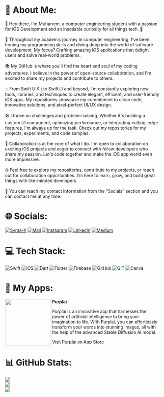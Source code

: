 # 💫 About Me:
👋 Hey there, I'm Muharrem, a computer engineering student with a passion for iOS Development and an insatiable curiosity for all things tech. 📱<br><br>🚀 Throughout my academic journey in computer engineering, I've been honing my programming skills and diving deep into the world of software development. My focus? Crafting amazing iOS applications that delight users and solve real-world problems.<br><br>📚 My GitHub is where you'll find the heart and soul of my coding adventures. I believe in the power of open-source collaboration, and I'm excited to share my projects and contribute to others.<br><br>💡 From Swift UIKit to SwiftUI and beyond, I'm constantly exploring new tools, libraries, and techniques to create elegant, efficient, and user-friendly iOS apps. My repositories showcase my commitment to clean code, innovative solutions, and pixel-perfect UI/UX design.<br><br>🛠️ I thrive on challenges and problem-solving. Whether it's building a custom UI component, optimizing performance, or integrating cutting-edge features, I'm always up for the task. Check out my repositories for my projects, experiments, and code samples.<br><br>🌟 Collaboration is at the core of what I do. I'm open to collaboration on exciting iOS projects and eager to connect with fellow developers who share my passion. Let's code together and make the iOS app world even more impressive.<br><br>🌐 Feel free to explore my repositories, contribute to my projects, or reach out for collaboration opportunities. I'm here to learn, grow, and build great things with like-minded developers.<br><br>📧 You can reach my contact information from the "Socials" section and you can contact me at any time.

# 🌐 Socials:
[![Synta-X](https://img.shields.io/badge/Synta--X-100000?style=flat&logo=Wordpress&logoColor=white&labelColor=626262&color=626262)](https://synta-x.com/) [![Mail](https://img.shields.io/badge/Mail-100000?style=flat&logo=Gmail&logoColor=white&labelColor=FF0000&color=FF0000)](mailto:koroglu.muharrem@hotmail.com) [![Instagram](https://img.shields.io/badge/Instagram-%23E4405F.svg?logo=Instagram&logoColor=white)](https://instagram.com/m.koroglu99) [![LinkedIn](https://img.shields.io/badge/LinkedIn-%230077B5.svg?logo=linkedin&logoColor=white)](https://linkedin.com/in/muharremkoroglu) [![Medium](https://img.shields.io/badge/Medium-12100E?logo=medium&logoColor=white)](https://medium.com/@muharremkoroglu) 

# 💻 Tech Stack:
![Swift](https://img.shields.io/badge/swift-F54A2A?style=flat&logo=swift&logoColor=white) ![IOS](https://img.shields.io/badge/IOS-%2320232a.svg?style=flat&logo=apple&logoColor=white) ![Dart](https://img.shields.io/badge/dart-%230175C2.svg?style=flat&logo=dart&logoColor=white) ![Flutter](https://img.shields.io/badge/Flutter-%2302569B.svg?style=flat&logo=Flutter&logoColor=white) ![Firebase](https://img.shields.io/badge/firebase-%23039BE5.svg?style=flat&logo=firebase) ![GitHub](https://img.shields.io/badge/GitHub-%23121011.svg?style=flat&logo=github&logoColor=white) ![GIT](https://img.shields.io/badge/Git-fc6d26?style=flat&logo=git&logoColor=white) ![Canva](https://img.shields.io/badge/Canva-%2300C4CC.svg?style=flat&logo=Canva&logoColor=white)

# 📱 My Apps:

<img align="left" width="150" height="150" src="https://github.com/MuharremKoroglu/MuharremKoroglu/assets/68854616/1072db6a-01bf-4edc-a65f-77dbc622a9c5">
<be>

**Purplai**

Purplai is an innovative app that harnesses the power of artificial intelligence to bring your imagination to life. With Purplai, you can effortlessly transform your words into stunning images, all with the help of the advanced Stable Diffusion AI model.

[Visit Purplai on App Store](https://apps.apple.com/us/app/purplai-ai-art-generator/id6479694808)


# 📊 GitHub Stats:
![](https://github-readme-stats.vercel.app/api/top-langs/?username=MuharremKoroglu&theme=dark&hide_border=false&include_all_commits=true&count_private=true&layout=compact)<br/>
![](https://github-readme-stats.vercel.app/api?username=MuharremKoroglu&theme=dark&hide_border=false&include_all_commits=true&count_private=true)<br/>
![](https://github-readme-streak-stats.herokuapp.com/?user=MuharremKoroglu&theme=dark&hide_border=false)<br/>
